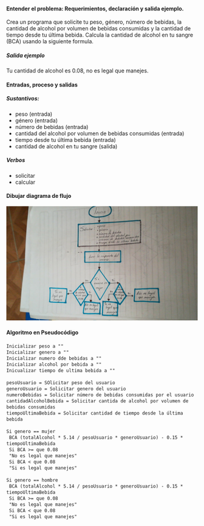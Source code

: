 #### Entender el problema: Requerimientos, declaración y salida ejemplo.

Crea un programa que solicite tu peso, género, número de bebidas, la cantidad de alcohol por volumen de bebidas consumidas y la cantidad de tiempo desde tu última bebida. Calcula la cantidad de alcohol en tu sangre (BCA) usando la siguiente formula.

##### Salida ejemplo
Tu cantidad de alcohol es 0.08, no es legal que manejes.

#### Entradas, proceso y salidas
##### Sustantivos:
* peso (entrada)
* género (entrada)
* número de bebidas (entrada)
* cantidad del alcohol por volumen de bebidas consumidas (entrada)
* tiempo desde tu última bebida (entrada)
* cantidad de alcohol en tu sangre (salida)
##### Verbos
* solicitar
* calcular

#### Dibujar diagrama de flujo

![](../DiagramaFlujo2.jpg)

#### Algoritmo en Pseudocódigo
```
Inicializar peso a ""
Inicializar genero a ""
Inicializar numero dde bebidas a ""
Inicializar alcohol por bebida a ""
Inicualizar tiempo de ultima bebida a ""

pesoUsuario = SOlicitar peso del usuario
generoUsuario = Solicitar genero del usuario
numeroBebidas = Solicitar número de bebidas consumidas por el usuario
cantidadAlcoholBebida = Solicitar cantida de alcohol por volumen de bebidas consumidas
tiempoUltimaBebida = Solicitar cantidad de tiempo desde la última bebida

Si genero == mujer
 BCA (totalAlcohol * 5.14 / pesoUsuario * generoUsuario) - 0.15 * tiempoUltimaBebida
 Si BCA >= que 0.08
 "No es legal que manejes"
 Si BCA < que 0.08
 "Si es legal que manejes"

Si genero == hombre
 BCA (totalAlcohol * 5.14 / pesoUsuario * generoUsuario) - 0.15 * tiempoUltimaBebida
 Si BCA >= que 0.08
 "No es legal que manejes"
 Si BCA < que 0.08
 "Si es legal que manejes"
```
